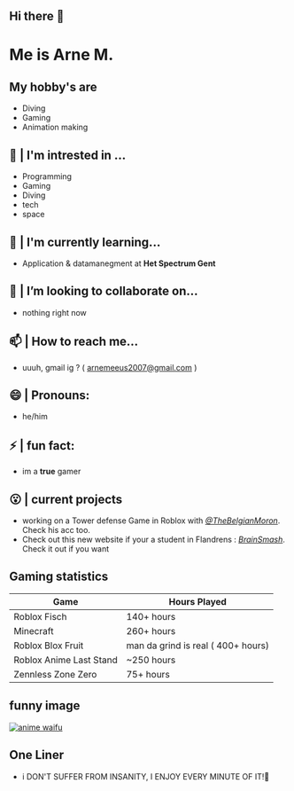 ## Hi there 👋

# Me is Arne M. #




## My hobby's are

- Diving
- Gaming
- Animation making

## 🤯 | I'm intrested in ...

- Programming
- Gaming
- Diving
- tech
- space

## 🌱 | I'm currently learning...

- Application & datamanegment at **Het Spectrum Gent**

## 🫨 | I’m looking to collaborate on...

- nothing right now

## 📫 | How to reach me...

- uuuh, gmail ig ? ( arnemeeus2007@gmail.com )

## 😄 | Pronouns:

- he/him

## ⚡  | fun fact:

- im a **true** gamer

## 😮‍ | current projects

- working on a Tower defense Game in Roblox with *[@TheBelgianMoron](https://github.com/TheBelgianMoron)*. Check his acc too.
- Check out this new website if your a student in Flandrens : *[BrainSmash](https://brainsmash.be/)*. Check it out if you want

## Gaming statistics

| Game | Hours Played|
|------|-------------|
| Roblox Fisch | 140+ hours |
| Minecraft | 260+ hours |
| Roblox Blox Fruit | man da grind is real ( 400+ hours)|
| Roblox Anime Last Stand | ~250 hours |
| Zennless Zone Zero | 75+ hours |

## funny image
[![anime waifu](https://encrypted-tbn0.gstatic.com/images?q=tbn:ANd9GcRzLUCK_ZEGSjIryD3EuhR9xZIvjivhc25YJQ&s)](https://media.tenor.com/QA6mPKs100UAAAAM/caught-in.gif)

## One Liner

- i DON'T SUFFER FROM INSANITY, I ENJOY EVERY MINUTE OF IT!🫠
